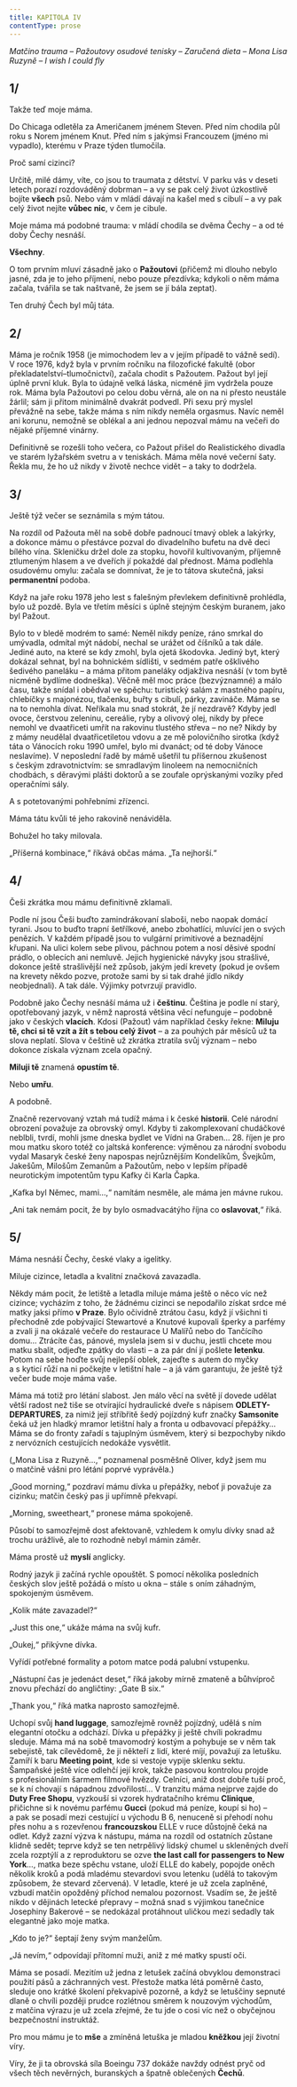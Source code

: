 ```yaml
---
title: KAPITOLA IV
contentType: prose
---
```


<section>

_Matčino trauma – Pažoutovy osudové tenisky – Zaručená dieta – Mona Lisa Ruzyně – I wish I could fly_

## 1/

Takže teď moje máma.

Do Chicaga odletěla za Američanem jménem Steven. Před ním chodila půl roku s Norem jménem Knut. Před ním s jakýmsi Francouzem (jméno mi vypadlo), kterému v Praze týden tlumočila.

Proč samí cizinci?

Určitě, milé dámy, víte, co jsou to traumata z dětství. V parku vás v deseti letech porazí rozdováděný dobrman – a vy se pak celý život úzkostlivě bojíte **všech** psů. Nebo vám v mládí dávají na kašel med s cibulí – a vy pak celý život nejíte **vůbec nic**, v čem je cibule.

Moje máma má podobné trauma: v mládí chodila se dvěma Čechy – a od té doby Čechy nesnáší.

**Všechny**.

O tom prvním mluví zásadně jako o **Pažoutovi** (přičemž mi dlouho nebylo jasné, zda je to jeho příjmení, nebo pouze přezdívka; kdykoli o něm máma začala, tvářila se tak naštvaně, že jsem se jí bála zeptat).

Ten druhý Čech byl můj táta.

## 2/

Máma je ročník 1958 (je mimochodem lev a v jejím případě to vážně sedí). V roce 1976, když byla v prvním ročníku na filozofické fakultě (obor překladatelství–tlumočnictví), začala chodit s Pažoutem. Pažout byl její úplně první kluk. Byla to údajně velká láska, nicméně jim vydržela pouze rok. Máma byla Pažoutovi po celou dobu věrná, ale on na ni přesto neustále žárlil; sám ji přitom minimálně dvakrát podvedl. Při sexu prý myslel převážně na sebe, takže máma s ním nikdy neměla orgasmus. Navíc neměl ani korunu, nemožně se oblékal a ani jednou nepozval mámu na večeři do nějaké příjemné vinárny.

Definitivně se rozešli toho večera, co Pažout přišel do Realistického divadla ve starém lyžařském svetru a v teniskách. Máma měla nové večerní šaty. Řekla mu, že ho už nikdy v životě nechce vidět – a taky to dodržela.

## 3/

Ještě týž večer se seznámila s mým tátou.

Na rozdíl od Pažouta měl na sobě dobře padnoucí tmavý oblek a lakýrky, a dokonce mámu o přestávce pozval do divadelního bufetu na dvě deci bílého vína. Skleničku držel dole za stopku, hovořil kultivovaným, příjemně ztlumeným hlasem a ve dveřích jí pokaždé dal přednost. Máma podlehla osudovému omylu: začala se domnívat, že je to tátova skutečná, jaksi **permanentní** podoba.

Když na jaře roku 1978 jeho lest s falešným převlekem definitivně prohlédla, bylo už pozdě. Byla ve třetím měsíci s úplně stejným českým buranem, jako byl Pažout.

Bylo to v bledě modrém to samé: Neměl nikdy peníze, ráno smrkal do umývadla, odmítal mýt nádobí, nechal se urážet od číšníků a tak dále. Jediné auto, na které se kdy zmohl, byla ojetá škodovka. Jediný byt, který dokázal sehnat, byl na bohnickém sídlišti, v sedmém patře ošklivého šedivého paneláku – a máma přitom paneláky odjakživa nesnáší (v tom bytě nicméně bydlíme dodneška). Věčně měl moc práce (bezvýznamné) a málo času, takže snídal i obědval ve spěchu: turistický salám z mastného papíru, chlebíčky s majonézou, tlačenku, buřty s cibulí, párky, zavináče. Máma se na to nemohla dívat. Neříkala mu snad stokrát, že jí nezdravě? Kdyby jedl ovoce, čerstvou zeleninu, cereálie, ryby a olivový olej, nikdy by přece nemohl ve dvaatřiceti umřít na rakovinu tlustého střeva – no ne? Nikdy by z mámy neudělal dvaatřicetiletou vdovu a ze mě polovičního sirotka (když táta o Vánocích roku 1990 umřel, bylo mi dvanáct; od té doby Vánoce neslavíme). V neposlední řadě by mámě ušetřil tu příšernou zkušenost s českým zdravotnictvím: se smradlavým linoleem na nemocničních chodbách, s děravými plášti doktorů a se zoufale oprýskanými vozíky před operačními sály.

A s potetovanými pohřebními zřízenci.

Máma tátu kvůli té jeho rakovině nenáviděla.

Bohužel ho taky milovala.

„Příšerná kombinace,“ říkává občas máma. „Ta nejhorší.“

## 4/

Češi zkrátka mou mámu definitivně zklamali.

Podle ní jsou Češi buďto zamindrákovaní slaboši, nebo naopak domácí tyrani. Jsou to buďto trapní šetřílkové, anebo zbohatlíci, mluvící jen o svých penězích. V každém případě jsou to vulgární primitivové a beznadějní křupani. Na ulici kolem sebe plivou, páchnou potem a nosí děsivé spodní prádlo, o oblecích ani nemluvě. Jejich hygienické návyky jsou strašlivé, dokonce ještě strašlivější než způsob, jakým jedí krevety (pokud je ovšem na krevety někdo pozve, protože sami by si tak drahé jídlo nikdy neobjednali). A tak dále. Výjimky potvrzují pravidlo.

Podobně jako Čechy nesnáší máma už i **češtinu**. Čeština je podle ní starý, opotřebovaný jazyk, v němž naprostá většina věcí nefunguje – podobně jako v českých **vlacích**. Kdosi (Pažout) vám například česky řekne: **Miluju tě, chci si tě vzít a žít s tebou celý život** – a za pouhých pár měsíců už ta slova neplatí. Slova v češtině už zkrátka ztratila svůj význam – nebo dokonce získala význam zcela opačný.

**Miluji tě** znamená **opustím tě**.

Nebo **umřu**.

A podobně.

Značně rezervovaný vztah má tudíž máma i k české **historii**. Celé národní obrození považuje za obrovský omyl. Kdyby ti zakomplexovaní chudáčkové neblbli, tvrdí, mohli jsme dneska bydlet ve Vídni na Graben… 28. říjen je pro mou matku skoro totéž co jaltská konference: výměnou za národní svobodu vydal Masaryk české ženy napospas nejrůznějším Kondelíkům, Švejkům, Jakešům, Milošům Zemanům a Pažoutům, nebo v lepším případě neurotickým impotentům typu Kafky či Karla Čapka.

„Kafka byl Němec, mami…,“ namítám nesměle, ale máma jen mávne rukou.

„Ani tak nemám pocit, že by bylo osmadvacátýho října co **oslavovat**,“ říká.

## 5/

Máma nesnáší Čechy, české vlaky a igelitky.

Miluje cizince, letadla a kvalitní značková zavazadla.

Někdy mám pocit, že letiště a letadla miluje máma ještě o něco víc než cizince; vycházím z toho, že žádnému cizinci se nepodařilo získat srdce mé matky jaksi přímo **v Praze**. Bylo očividně ztrátou času, když jí všichni ti přechodně zde pobývající Stewartové a Knutové kupovali šperky a parfémy a zvali ji na okázalé večeře do restaurace U Malířů nebo do Tančícího domu… Ztrácíte čas, pánové, myslela jsem si v duchu, jestli chcete mou matku sbalit, odjeďte zpátky do vlasti – a za pár dní jí pošlete **letenku**. Potom na sebe hoďte svůj nejlepší oblek, zajeďte s autem do myčky a s kyticí růží na ni počkejte v letištní hale – a já vám garantuju, že ještě týž večer bude moje máma vaše.

Máma má totiž pro létání slabost. Jen málo věcí na světě jí dovede udělat větší radost než tiše se otvírající hydraulické dveře s nápisem **ODLETY-DEPARTURES**, za nimiž její stříbřitě šedý pojízdný kufr značky **Samsonite** čeká už jen hladký mramor letištní haly a fronta u odbavovací přepážky… Máma se do fronty zařadí s tajuplným úsměvem, který si bezpochyby nikdo z nervózních cestujících nedokáže vysvětlit.

(„Mona Lisa z Ruzyně…,“ poznamenal posměšně Oliver, když jsem mu o matčině vášni pro létání poprvé vyprávěla.)

„Good morning,“ pozdraví mámu dívka u přepážky, neboť ji považuje za cizinku; matčin český pas ji upřímně překvapí.

„Morning, sweetheart,“ pronese máma spokojeně.

Působí to samozřejmě dost afektovaně, vzhledem k omylu dívky snad až trochu urážlivě, ale to rozhodně nebyl mámin záměr.

Máma prostě už **myslí** anglicky.

Rodný jazyk ji začíná rychle opouštět. S pomocí několika posledních českých slov ještě požádá o místo u okna – stále s oním záhadným, spokojeným úsměvem.

„Kolik máte zavazadel?“

„Just this one,“ ukáže máma na svůj kufr.

„Oukej,“ přikývne dívka.

Vyřídí potřebné formality a potom matce podá palubní vstupenku.

„Nástupní čas je jedenáct deset,“ říká jakoby mírně zmateně a bůhvíproč znovu přechází do angličtiny: „Gate B six.“

„Thank you,“ říká matka naprosto samozřejmě.

Uchopí svůj **hand luggage**, samozřejmě rovněž pojízdný, udělá s ním elegantní otočku a odchází. Dívka u přepážky ji ještě chvíli pokradmu sleduje. Máma má na sobě tmavomodrý kostým a pohybuje se v něm tak sebejistě, tak cílevědomě, že ji někteří z lidí, které míjí, považují za letušku. Zamíří k baru **Meeting point**, kde si vestoje vypije sklenku sektu. Šampaňské ještě více odlehčí její krok, takže pasovou kontrolou projde s profesionálním šarmem filmové hvězdy. Celníci, aniž dost dobře tuší proč, se k ní chovají s nápadnou zdvořilostí… V tranzitu máma nejprve zajde do **Duty Free Shopu**, vyzkouší si vzorek hydratačního krému **Clinique**, přičichne si k novému parfému **Gucci** (pokud má peníze, koupí si ho) – a pak se posadí mezi cestující u východu B 6, nenuceně si přehodí nohu přes nohu a s rozevřenou **francouzskou** ELLE v ruce důstojně čeká na odlet. Když zazní výzva k nástupu, máma na rozdíl od ostatních zůstane klidně sedět; teprve když se ten netrpělivý lidský chumel u skleněných dveří zcela rozptýlí a z reproduktoru se ozve **the last call for passengers to New York**…, matka beze spěchu vstane, uloží ELLE do kabely, popojde oněch několik kroků a podá mladému stevardovi svou letenku (udělá to takovým způsobem, že stevard zčervená). V letadle, které je už zcela zaplněné, vzbudí matčin opožděný příchod nemalou pozornost. Vsadím se, že ještě nikdo v dějinách letecké přepravy – možná snad s výjimkou tanečnice Josephiny Bakerové – se nedokázal protáhnout uličkou mezi sedadly tak elegantně jako moje matka.

„Kdo to je?“ šeptají ženy svým manželům.

„Já nevím,“ odpovídají přítomní muži, aniž z mé matky spustí oči.

Máma se posadí. Mezitím už jedna z letušek začíná obvyklou demonstraci použití pásů a záchranných vest. Přestože matka létá poměrně často, sleduje ono krátké školení překvapivě pozorně, a když se letuščiny sepnuté dlaně o chvíli později prudce rozlétnou směrem k nouzovým východům, z matčina výrazu je už zcela zřejmé, že tu jde o cosi víc než o obyčejnou bezpečnostní instruktáž.

Pro mou mámu je to **mše** a zmíněná letuška je mladou **kněžkou** její životní víry.

Víry, že ji ta obrovská síla Boeingu 737 dokáže navždy odnést pryč od všech těch nevěrných, buranských a špatně oblečených **Čechů**.

</section>
